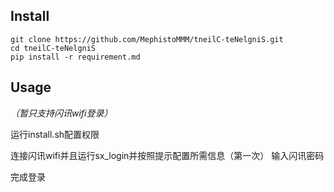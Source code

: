 
## Install

```
git clone https://github.com/MephistoMMM/tneilC-teNelgniS.git
cd tneilC-teNelgniS
pip install -r requirement.md
```

## Usage

*（暂只支持闪讯wifi登录）*

运行install.sh配置权限

连接闪讯wifi并且运行sx_login并按照提示配置所需信息（第一次） 输入闪讯密码

完成登录



